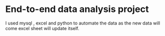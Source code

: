 # End-to-end data analysis project

I used mysql , excel and python to automate the data as the new data will come excel sheet will update itself.

